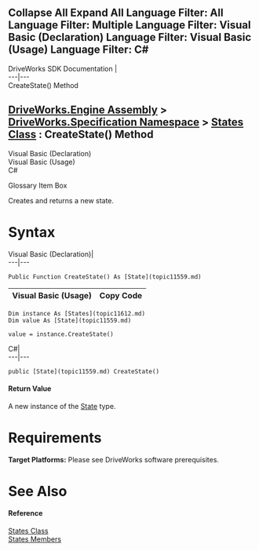Collapse All Expand All Language Filter: All  Language Filter: Multiple  Language Filter: Visual Basic (Declaration) Language Filter: Visual Basic (Usage) Language Filter: C#  
---  
DriveWorks SDK Documentation  |   
---|---  
CreateState() Method   
  
[DriveWorks.Engine Assembly](topic2156.md) > [DriveWorks.Specification Namespace](topic10764.md) > [States Class](topic11612.md) : CreateState() Method  
---  
  
Visual Basic (Declaration)    
Visual Basic (Usage)    
C# 

Glossary Item Box

Creates and returns a new state. 

# Syntax

Visual Basic (Declaration)|   
---|---  
      
    
    Public Function CreateState() As [State](topic11559.md)  
  
Visual Basic (Usage)| Copy Code  
---|---  
      
    
    Dim instance As [States](topic11612.md)
    Dim value As [State](topic11559.md)
     
    value = instance.CreateState()  
  
C#|   
---|---  
      
    
    public [State](topic11559.md) CreateState()  
  
#### Return Value

A new instance of the [State](topic11559.md) type.

# Requirements

**Target Platforms:** Please see DriveWorks software prerequisites.

# See Also

#### Reference

[States Class](topic11612.md)   
[States Members](topic11613.md)


